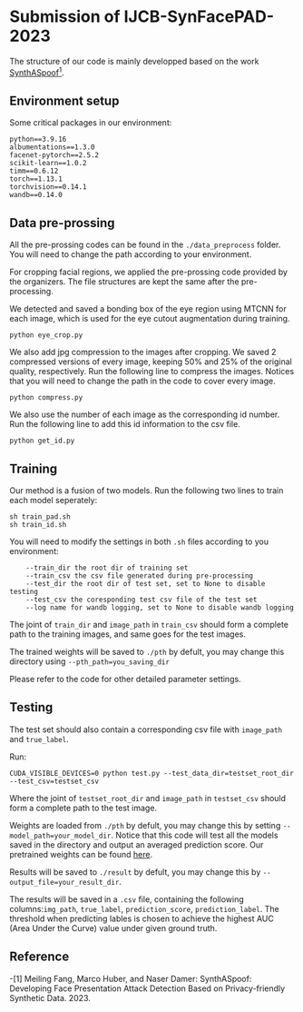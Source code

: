# Submission of IJCB-SynFacePAD-2023
The structure of our code is mainly developped based on the work [SynthASpoof](https://github.com/meilfang/SynthASpoof)[<sup>1</sup>](#refer-anchor-1).

## Environment setup
Some critical packages in our environment:
```
python==3.9.16
albumentations==1.3.0
facenet-pytorch==2.5.2
scikit-learn==1.0.2
timm==0.6.12
torch==1.13.1
torchvision==0.14.1
wandb==0.14.0
```

## Data pre-prossing

All the pre-prossing codes can be found in the `./data_preprocess` folder. You will need to change the path according to your environment.

For cropping facial regions, we applied the pre-prossing code provided by the organizers. The file structures are kept the same after the pre-processing.

We detected and saved a bonding box of the eye region using MTCNN for each image, which is used for the eye cutout augmentation during training. 
```
python eye_crop.py
```

We also add jpg compression to the images after cropping. We saved 2 compressed versions of every image, keeping 50% and 25% of the original quality, respectively. Run the following line to compress the images. Notices that you will need to change the path in the code to cover every image.
```
python compress.py
```

We also use the number of each image as the corresponding id number. Run the following line to add this id information to the csv file. 
```
python get_id.py
```



## Training
Our method is a fusion of two models. Run the following two lines to train each model seperately:
```
sh train_pad.sh
sh train_id.sh
```
You will need to modify the settings in both `.sh` files according to you environment:

```
    --train_dir the root dir of training set
    --train_csv the csv file generated during pre-processing
    --test_dir the root dir of test set, set to None to disable testing
    --test_csv the coresponding test csv file of the test set
    --log name for wandb logging, set to None to disable wandb logging
```

The joint of `train_dir` and `image_path` in `train_csv` should form a complete path to the training images, and same goes for the test images.

The trained weights will be saved to `./pth` by defult, you may change this directory using `--pth_path=you_saving_dir`

Please refer to the code for other detailed parameter settings.

## Testing
The test set should also contain a corresponding csv file with `image_path` and `true_label`.

Run:
```
CUDA_VISIBLE_DEVICES=0 python test.py --test_data_dir=testset_root_dir --test_csv=testset_csv 
```
Where the joint of `testset_root_dir` and `image_path` in `testset_csv` should form a complete path to the test image.

Weights are loaded from `./pth` by defult, you may change this by setting `--model_path=your_model_dir`. Notice that this code will test all the models saved in the directory and output an averaged prediction score. Our pretrained weights can be found [here](https://drive.google.com/drive/folders/1wswcb8HW-OLI4IkptlqUlqjQQ82Z33N6?usp=share_link).

Results will be saved to `./result` by defult, you may change this by `--output_file=your_result_dir`.

The results will be saved in a `.csv` file, containing the following columns:`img_path`, `true_label`, `prediction_score`, `prediction_label`. The threshold when predicting lables is chosen to achieve the highest AUC (Area Under the Curve) value under given ground truth.

## Reference

<div id="refer-anchor-1"></div>
-[1] Meiling Fang, Marco Huber, and Naser Damer: SynthASpoof: Developing Face Presentation Attack Detection Based on Privacy-friendly Synthetic Data. 2023.
